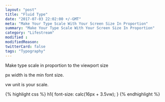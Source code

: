 ```yaml
---
layout: "post"
title: "Fluid Type"
date: "2017-07-03 22:02:00 +/-GMT"
meta: "Make Your Type Scale With Your Screen Size In Proportion"
summary: "Make Your Type Scale With Your Screen Size In Proportion"
category: "Lifestream"
modified :
modifiedReason:
twitterCard: false
tags: "Typography"
---
```


Make type scale in proportion to the viewport size

px width is the min font size.

vw unit is your scale.

{% highlight css %}
h1{ font-size: calc(16px + 3.5vw); }
{% endhighlight %}
